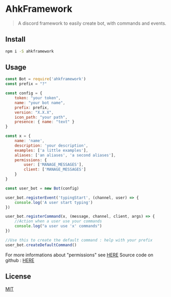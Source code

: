 # AhkFramework

> A discord framework to easily create bot, with commands and events.

## Install

```bash
npm i -S ahkframework
```

## Usage

```javascript
const Bot = require('ahkframework')
const prefix = "?"

const config = {
    token: "your token",
    name: "your bot name",
    prefix: prefix,
    version: "X.X.X",
    icon_path: "your path",
    presence: { name: "text" }
}

const x = {
    name: 'name',
    description: 'your description',
    examples: ['a little examples'],
    aliases: ['an aliases', 'a second aliases'],
    permissions: {
        user: ['MANAGE_MESSAGES'],
        client: ['MANAGE_MESSAGES']
    }
}

const user_bot = new Bot(config)

user_bot.registerEvent('typingStart', (channel, user) => {
    console.log('A user start typing')
})

user_bot.registerCommand(x, (message, channel, client, args) => {
    //Action when a user use your commands
    console.log("a user use 'x' commands")
})

//Use this to create the default command : help with your prefix
user_bot.createDefaultCommand()
```

For more informations about "permissions" see [HERE](http://discordjs.readthedocs.io/en/latest/docs_permissionconstants.html)
Source code on github : [HERE](https://github.com/Sebastien-Ahkrin/ahk-framework)

## License

[MIT](http://vjpr.mit-license.org)
